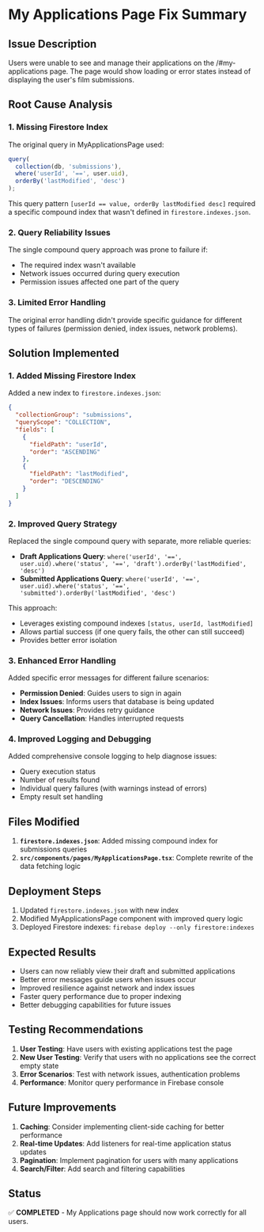 # My Applications Page Fix Summary

## Issue Description
Users were unable to see and manage their applications on the /#my-applications page. The page would show loading or error states instead of displaying the user's film submissions.

## Root Cause Analysis

### 1. Missing Firestore Index
The original query in MyApplicationsPage used:
```javascript
query(
  collection(db, 'submissions'),
  where('userId', '==', user.uid),
  orderBy('lastModified', 'desc')
);
```

This query pattern `[userId == value, orderBy lastModified desc]` required a specific compound index that wasn't defined in `firestore.indexes.json`.

### 2. Query Reliability Issues
The single compound query approach was prone to failure if:
- The required index wasn't available
- Network issues occurred during query execution
- Permission issues affected one part of the query

### 3. Limited Error Handling
The original error handling didn't provide specific guidance for different types of failures (permission denied, index issues, network problems).

## Solution Implemented

### 1. Added Missing Firestore Index
Added a new index to `firestore.indexes.json`:
```json
{
  "collectionGroup": "submissions",
  "queryScope": "COLLECTION",
  "fields": [
    {
      "fieldPath": "userId",
      "order": "ASCENDING"
    },
    {
      "fieldPath": "lastModified",
      "order": "DESCENDING"
    }
  ]
}
```

### 2. Improved Query Strategy
Replaced the single compound query with separate, more reliable queries:

- **Draft Applications Query**: `where('userId', '==', user.uid).where('status', '==', 'draft').orderBy('lastModified', 'desc')`
- **Submitted Applications Query**: `where('userId', '==', user.uid).where('status', '==', 'submitted').orderBy('lastModified', 'desc')`

This approach:
- Leverages existing compound indexes `[status, userId, lastModified]`
- Allows partial success (if one query fails, the other can still succeed)
- Provides better error isolation

### 3. Enhanced Error Handling
Added specific error messages for different failure scenarios:
- **Permission Denied**: Guides users to sign in again
- **Index Issues**: Informs users that database is being updated
- **Network Issues**: Provides retry guidance
- **Query Cancellation**: Handles interrupted requests

### 4. Improved Logging and Debugging
Added comprehensive console logging to help diagnose issues:
- Query execution status
- Number of results found
- Individual query failures (with warnings instead of errors)
- Empty result set handling

## Files Modified

1. **`firestore.indexes.json`**: Added missing compound index for submissions queries
2. **`src/components/pages/MyApplicationsPage.tsx`**: Complete rewrite of the data fetching logic

## Deployment Steps

1. Updated `firestore.indexes.json` with new index
2. Modified MyApplicationsPage component with improved query logic
3. Deployed Firestore indexes: `firebase deploy --only firestore:indexes`

## Expected Results

- Users can now reliably view their draft and submitted applications
- Better error messages guide users when issues occur
- Improved resilience against network and index issues
- Faster query performance due to proper indexing
- Better debugging capabilities for future issues

## Testing Recommendations

1. **User Testing**: Have users with existing applications test the page
2. **New User Testing**: Verify that users with no applications see the correct empty state
3. **Error Scenarios**: Test with network issues, authentication problems
4. **Performance**: Monitor query performance in Firebase console

## Future Improvements

1. **Caching**: Consider implementing client-side caching for better performance
2. **Real-time Updates**: Add listeners for real-time application status updates
3. **Pagination**: Implement pagination for users with many applications
4. **Search/Filter**: Add search and filtering capabilities

## Status
✅ **COMPLETED** - My Applications page should now work correctly for all users.
